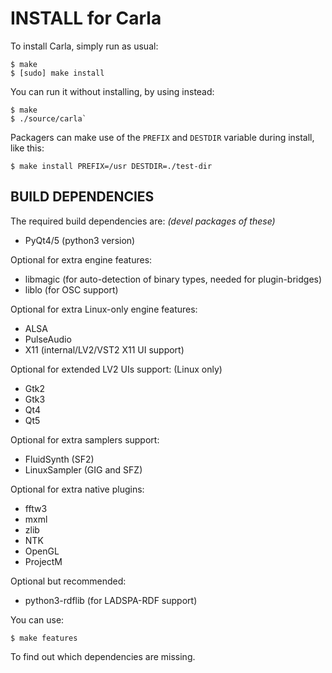# INSTALL for Carla

To install Carla, simply run as usual:
```
$ make
$ [sudo] make install
```

You can run it without installing, by using instead:
```
$ make
$ ./source/carla`
```

Packagers can make use of the `PREFIX` and `DESTDIR` variable during install, like this:
```
$ make install PREFIX=/usr DESTDIR=./test-dir
```

## BUILD DEPENDENCIES

The required build dependencies are: *(devel packages of these)*

 - PyQt4/5 (python3 version)

Optional for extra engine features:

 - libmagic (for auto-detection of binary types, needed for plugin-bridges)
 - liblo    (for OSC support)

Optional for extra Linux-only engine features:

 - ALSA
 - PulseAudio
 - X11 (internal/LV2/VST2 X11 UI support)

Optional for extended LV2 UIs support: (Linux only)

 - Gtk2
 - Gtk3
 - Qt4
 - Qt5

Optional for extra samplers support:

 - FluidSynth   (SF2)
 - LinuxSampler (GIG and SFZ)

Optional for extra native plugins:
 - fftw3
 - mxml
 - zlib
 - NTK
 - OpenGL
 - ProjectM

Optional but recommended:

 - python3-rdflib (for LADSPA-RDF support)


You can use:
```
$ make features
```
To find out which dependencies are missing.
